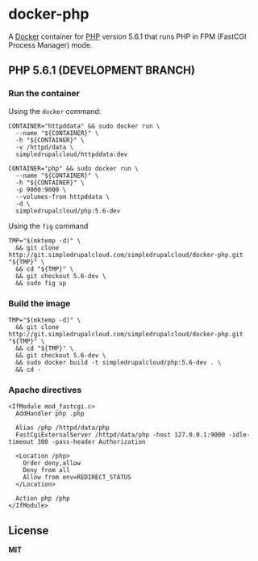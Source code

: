 # docker-php

A [Docker](https://docker.com/) container for [PHP](http://php.net/) version 5.6.1 that runs PHP in FPM (FastCGI Process Manager) mode.

## PHP 5.6.1 (DEVELOPMENT BRANCH)

### Run the container

Using the `docker` command:

    CONTAINER="httpddata" && sudo docker run \
      --name "${CONTAINER}" \
      -h "${CONTAINER}" \
      -v /httpd/data \
      simpledrupalcloud/httpddata:dev

    CONTAINER="php" && sudo docker run \
      --name "${CONTAINER}" \
      -h "${CONTAINER}" \
      -p 9000:9000 \
      --volumes-from httpddata \
      -d \
      simpledrupalcloud/php:5.6-dev

Using the `fig` command

    TMP="$(mktemp -d)" \
      && git clone http://git.simpledrupalcloud.com/simpledrupalcloud/docker-php.git "${TMP}" \
      && cd "${TMP}" \
      && git checkout 5.6-dev \
      && sudo fig up

### Build the image

    TMP="$(mktemp -d)" \
      && git clone http://git.simpledrupalcloud.com/simpledrupalcloud/docker-php.git "${TMP}" \
      && cd "${TMP}" \
      && git checkout 5.6-dev \
      && sudo docker build -t simpledrupalcloud/php:5.6-dev . \
      && cd -

### Apache directives

    <IfModule mod_fastcgi.c>
      AddHandler php .php

      Alias /php /httpd/data/php
      FastCgiExternalServer /httpd/data/php -host 127.0.0.1:9000 -idle-timeout 300 -pass-header Authorization

      <Location /php>
        Order deny,allow
        Deny from all
        Allow from env=REDIRECT_STATUS
      </Location>

      Action php /php
    </IfModule>

## License

**MIT**
